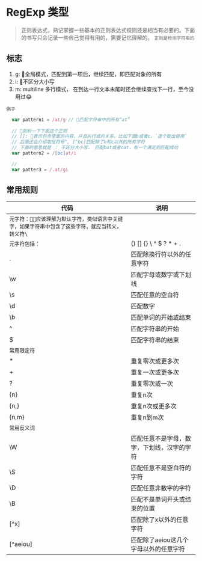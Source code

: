 # RegExp 类型

> 正则表达式，熟记掌握一些基本的正则表达式规则还是相当有必要的。下面的书写只会记录一些自己觉得有用的，需要记忆理解的。 `正则是检测字符串的`

## 标志
1. g: 全局模式，匹配到第一项后，继续匹配，即匹配对象的所有
2. i: 不区分大小写
3. m: multiline 多行模式， 在到达一行文本末尾时还会继续查找下一行，至今没用过😂

`例子`
```js
  var pattern1 = /at/g // 匹配字符串中的所有“at”
  
  // 剖析一下下面这个正则
  // []: 表示包含里面的内容，并且执行或的关系，比如下面b或者c，`逐个取出使用`
  // 后面还会介绍取反符号^, [^bc]匹配除了b和c以外的所有字符
  // 下面的意思就是 ： 不区分大小写， 匹配bat或者cat，有一个满足则匹配成功
  var pattern2 = /[bc]at/i

  // 
  var patter3 = /.at/gi
```


## 常用规则

| 代码         | 说明                                       |
| ------------ | ------------------------------------------ |
| `元字符：应该理解为默认字符，类似语言中关键字，如果字符串中包含了这些字符，就应当转义，转义符\`     |
|`元字符包括：`|() [] {} \ ^ $ ? * + .|
| .            | 匹配除换行符以外的任意字符                 |
| \w           | 匹配字母或数字或下划线                     |
| \s           | 匹配任意的空白符                           |
| \d           | 匹配数字                                   |
| \b           | 匹配单词的开始或结束                       |
| ^            | 匹配字符串的开始                           |
| $            | 匹配字符串的结束                           |
| `常用限定符` |
| *            | 重复零次或更多次                           |
| +            | 重复一次或更多次                           |
| ?            | 重复零次或一次                             |
| {n}          | 重复n次                                    |
| {n,}         | 重复n次或更多次                            |
| {n,m}        | 重复n到m次                                 |
| `常用反义词` |
| \W           | 匹配任意不是字母，数字，下划线，汉字的字符 |
| \S           | 匹配任意不是空白符的字符                   |
| \D           | 匹配任意非数字的字符                       |
| \B           | 匹配不是单词开头或结束的位置               |
| [^x]         | 匹配除了x以外的任意字符                    |
| [^aeiou]     | 匹配除了aeiou这几个字母以外的任意字符      |